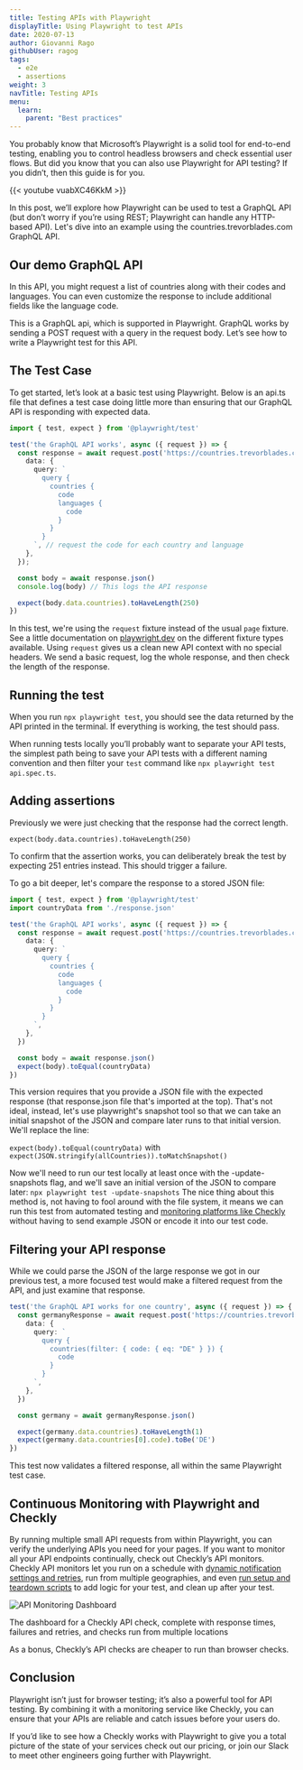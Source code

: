 ```yaml
---
title: Testing APIs with Playwright
displayTitle: Using Playwright to test APIs
date: 2020-07-13
author: Giovanni Rago
githubUser: ragog
tags:
  - e2e
  - assertions
weight: 3
navTitle: Testing APIs
menu:
  learn:
    parent: "Best practices"
---
```


You probably know that Microsoft’s Playwright is a solid tool for end-to-end testing, enabling you to control headless browsers and check essential user flows. But did you know that you can also use Playwright for API testing? If you didn’t, then this guide is for you.

{{< youtube vuabXC46KkM >}}

In this post, we’ll explore how Playwright can be used to test a GraphQL API (but don’t worry if you’re using REST; Playwright can handle any HTTP-based API). Let's dive into an example using the countries.trevorblades.com GraphQL API.

## Our demo GraphQL API

In this API, you might request a list of countries along with their codes and languages. You can even customize the response to include additional fields like the language code.

This is a GraphQL api, which is supported in Playwright. GraphQL works by sending a POST request with a query in the request body. Let’s see how to write a Playwright test for this API.

## The Test Case
To get started, let’s look at a basic test using Playwright. Below is an api.ts file that defines a test case doing little more than ensuring that our GraphQL API is responding with expected data.

```ts {title="api.spec.ts"}
import { test, expect } from '@playwright/test'

test('the GraphQL API works', async ({ request }) => {
  const response = await request.post('https://countries.trevorblades.com/', {
    data: {
      query: `
        query {
          countries {
            code
            languages {
              code
            }
          }
        }
      `, // request the code for each country and language
    },
  });

  const body = await response.json()
  console.log(body) // This logs the API response

  expect(body.data.countries).toHaveLength(250)
})
```

In this test, we're using the `request` fixture instead of the usual `page` fixture. See a little documentation on [playwright.dev](https://playwright.dev/docs/test-fixtures) on the different fixture types available. Using `request` gives us a clean new API context with no special headers. We send a basic request, log the whole response, and then check the length of the response.

## Running the test

When you run `npx playwright test`, you should see the data returned by the API printed in the terminal. If everything is working, the test should pass.

When running tests locally you’ll probably want to separate your API tests, the simplest path being to save your API tests with a different naming convention and then filter your `test` command like `npx playwright test api.spec.ts`.

## Adding assertions

Previously we were just checking that the response had the correct length.

`expect(body.data.countries).toHaveLength(250)`

To confirm that the assertion works, you can deliberately break the test by expecting 251 entries instead. This should trigger a failure.

To go a bit deeper, let's compare the response to a stored JSON file:

```ts {title="api.spec.ts"}
import { test, expect } from '@playwright/test'
import countryData from './response.json'

test('the GraphQL API works', async ({ request }) => {
  const response = await request.post('https://countries.trevorblades.com/', {
    data: {
      query: `
        query {
          countries {
            code
            languages {
              code
            }
          }
        }
      `,
    },
  })

  const body = await response.json()
  expect(body).toEqual(countryData)
})
```

This version requires that you provide a JSON file with the expected response (that response.json file that's imported at the top). That's not ideal, instead, let's use playwright's snapshot tool so that we can take an initial snapshot of the JSON and compare later runs to that initial version. We'll replace the line:

`expect(body).toEqual(countryData)`
with
`expect(JSON.stringify(allCountries)).toMatchSnapshot()`

Now we'll need to run our test locally at least once with the -update-snapshots flag, and we'll save an initial version of the JSON to compare later:
`npx playwright test -update-snapshots`
The nice thing about this method is, not having to fool around with the file system, it means we can run this test from automated testing and [monitoring platforms like Checkly](https://www.checklyhq.com/docs/browser-checks/visual-regression-snapshot-testing/) without having to send example JSON or encode it into our test code.

## Filtering your API response

While we could parse the JSON of the large response we got in our previous test, a more focused test would make a filtered request from the API, and just examine that response.

```ts {title="api.spec.ts"}
test('the GraphQL API works for one country', async ({ request }) => {
  const germanyResponse = await request.post('https://countries.trevorblades.com/', {
    data: {
      query: `
        query {
          countries(filter: { code: { eq: "DE" } }) {
            code
          }
        }
      `,
    },
  })

  const germany = await germanyResponse.json()

  expect(germany.data.countries).toHaveLength(1)
  expect(germany.data.countries[0].code).toBe('DE')
})
```

This test now validates a filtered response, all within the same Playwright test case.

## Continuous Monitoring with Playwright and Checkly

By running multiple small API requests from within Playwright, you can verify the underlying APIs you need for your pages. If you want to monitor all your API endpoints continually, check out Checkly’s API monitors. Checkly API monitors let you run on a schedule with [dynamic notification settings and retries](https://www.checklyhq.com/docs/api-checks/limits/), run from multiple geographies, and even [run setup and teardown scripts](https://www.checklyhq.com/docs/api-checks/setup-teardown-scripts/) to add logic for your test, and clean up after your test.

![API Monitoring Dashboard](/learn/images/api-monitoring-dashboard.png "API Monitoring Dashboard")

The dashboard for a Checkly API check, complete with response times, failures and retries, and checks run from multiple locations

As a bonus, Checkly’s API checks are cheaper to run than browser checks.

## Conclusion

Playwright isn’t just for browser testing; it’s also a powerful tool for API testing. By combining it with a monitoring service like Checkly, you can ensure that your APIs are reliable and catch issues before your users do.

If you’d like to see how a Checkly works with Playwright to give you a total picture of the state of your services check out our pricing, or join our Slack to meet other engineers going further with Playwright.
